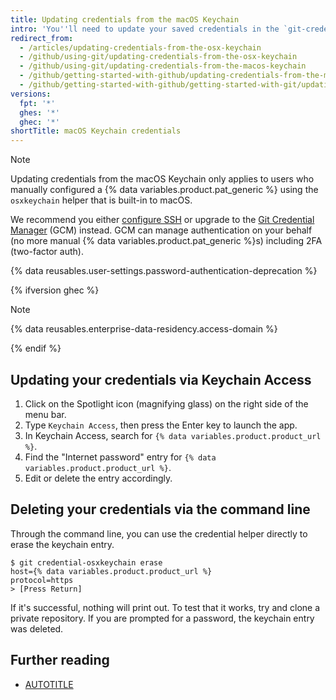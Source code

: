 ```yaml
---
title: Updating credentials from the macOS Keychain
intro: 'You''ll need to update your saved credentials in the `git-credential-osxkeychain` helper if you change your username, password, or {% data variables.product.pat_generic %} on {% data variables.product.product_name %}.'
redirect_from:
  - /articles/updating-credentials-from-the-osx-keychain
  - /github/using-git/updating-credentials-from-the-osx-keychain
  - /github/using-git/updating-credentials-from-the-macos-keychain
  - /github/getting-started-with-github/updating-credentials-from-the-macos-keychain
  - /github/getting-started-with-github/getting-started-with-git/updating-credentials-from-the-macos-keychain
versions:
  fpt: '*'
  ghes: '*'
  ghec: '*'
shortTitle: macOS Keychain credentials
---
```


> [!NOTE]
> Updating credentials from the macOS Keychain only applies to users who manually configured a {% data variables.product.pat_generic %} using the `osxkeychain` helper that is built-in to macOS.
>
> We recommend you either [configure SSH](/authentication/connecting-to-github-with-ssh) or upgrade to the [Git Credential Manager](/get-started/getting-started-with-git/caching-your-github-credentials-in-git) (GCM) instead. GCM can manage authentication on your behalf (no more manual {% data variables.product.pat_generic %}s) including 2FA (two-factor auth).

{% data reusables.user-settings.password-authentication-deprecation %}

{% ifversion ghec %}

> [!NOTE]
> {% data reusables.enterprise-data-residency.access-domain %}

{% endif %}

## Updating your credentials via Keychain Access

1. Click on the Spotlight icon (magnifying glass) on the right side of the menu bar.
1. Type `Keychain Access`, then press the Enter key to launch the app.
1. In Keychain Access, search for `{% data variables.product.product_url %}`.
1. Find the "Internet password" entry for `{% data variables.product.product_url %}`.
1. Edit or delete the entry accordingly.

## Deleting your credentials via the command line

Through the command line, you can use the credential helper directly to erase the keychain entry.

```shell
$ git credential-osxkeychain erase
host={% data variables.product.product_url %}
protocol=https
> [Press Return]
```

If it's successful, nothing will print out. To test that it works, try and clone a private repository. If you are prompted for a password, the keychain entry was deleted.

## Further reading

* [AUTOTITLE](/get-started/getting-started-with-git/caching-your-github-credentials-in-git)
